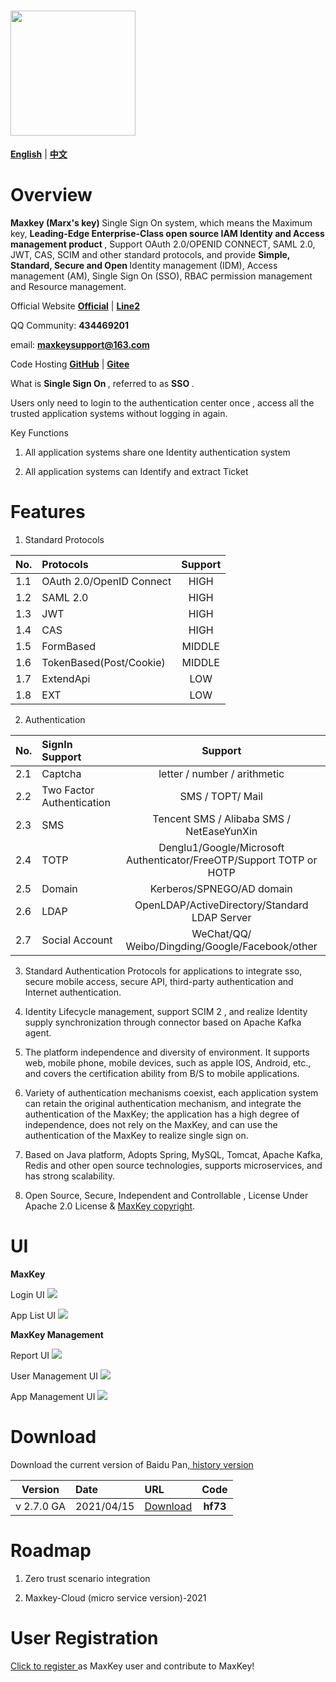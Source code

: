 # <img src="images/logo_maxkey.png?raw=true"  width="200px"   alt=""/>

<a href="README_en.md" target="_blank"><b>English</b></a>  |  <a href="README_zh.md" target="_blank"><b>中文</b></a>

# Overview

<b>Maxkey (Marx's key) </b> Single Sign On system, which means the Maximum key, <b>Leading-Edge  Enterprise-Class open source IAM Identity and Access management product </b>, Support OAuth 2.0/OPENID CONNECT, SAML 2.0, JWT, CAS, SCIM and other standard protocols, and provide <b> Simple, Standard, Secure and Open </b> Identity management (IDM), Access management (AM), Single Sign On (SSO), RBAC permission management and Resource management.

Official Website <a href="https://www.maxkey.top" target="_blank"><b>Official</b></a> |  <a href="https://maxkeytop.gitee.io" target="_blank"><b>Line2</b></a>

QQ Community: <b> 434469201 </b> 

email: <b> maxkeysupport@163.com </b>

Code Hosting <a href="https://github.com/dromara/MaxKey" target="_blank"><b>GitHub</b></a> | <a href="https://gitee.com/dromara/MaxKey" target="_blank"><b>Gitee</b></a>

What is  <b> Single Sign On </b>, referred to as <b> SSO </b >.

Users only need to login to the authentication center once , access all the trusted application systems without logging in again.

Key Functions

1) All application systems share one Identity authentication system

2) All application systems can Identify and extract Ticket
 
 
# Features

1.  Standard Protocols

| No.     | Protocols   |  Support  |
| --------| :-----  	| :----:  	|
| 1.1     | OAuth 2.0/OpenID Connect   	| HIGH  |
| 1.2     | SAML 2.0   				 	| HIGH  |
| 1.3     | JWT  					    | HIGH  |
| 1.4     | CAS						 	| HIGH  |
| 1.5     | FormBased				    | MIDDLE|
| 1.6     | TokenBased(Post/Cookie)    	| MIDDLE|
| 1.7     | ExtendApi				    | LOW   |
| 1.8     | EXT						 	| LOW   |

2. Authentication

| No.     | SignIn Support  | Support   |
| --------| :-----  		| :----:  	|
| 2.1     | Captcha			| letter / number / arithmetic 	| 
| 2.2     | Two Factor Authentication  | SMS / TOPT/ Mail     |
| 2.3     | SMS				| Tencent SMS / Alibaba SMS / NetEaseYunXin 	|
| 2.4     | TOTP			| Denglu1/Google/Microsoft Authenticator/FreeOTP/Support TOTP or HOTP |
| 2.5     | Domain          | Kerberos/SPNEGO/AD domain|
| 2.6     | LDAP 			| OpenLDAP/ActiveDirectory/Standard LDAP Server |
| 2.7     | Social Account  | WeChat/QQ/ Weibo/Dingding/Google/Facebook/other  | 


3. Standard Authentication Protocols for applications to integrate sso, secure mobile access, secure API, third-party authentication and Internet authentication.

4. Identity Lifecycle management, support SCIM 2 , and realize Identity supply synchronization through connector based on Apache Kafka agent.

5. The platform independence and diversity of environment. It supports web, mobile phone, mobile devices, such as apple IOS, Android, etc., and covers the certification ability from B/S to mobile applications.

6. Variety of authentication mechanisms coexist, each application system can retain the original authentication mechanism, and integrate the authentication of the MaxKey; the application has a high degree of independence, does not rely on the MaxKey, and can use the authentication of the MaxKey to realize single sign on.

7. Based on Java platform, Adopts Spring, MySQL, Tomcat, Apache Kafka, Redis and other open source technologies, supports microservices, and has strong scalability.

8. Open Source, Secure,  Independent and Controllable , License Under Apache 2.0 License & <a href="https://maxkey.top/zh/about/licenses.html" target="_blank">MaxKey copyright</a>. 


# UI

**MaxKey**

Login UI
<img src="images/maxkey_login.png?raw=true"/>

App List UI
<img src="images/maxkey_index.png?raw=true"/>

**MaxKey Management**

Report UI
<img src="images/maxkey_mgt_rpt.png?raw=true"/>

User Management UI
<img src="images/maxkey_mgt_users.png?raw=true"/>

App Management UI
<img src="images/maxkey_mgt_apps.png?raw=true"/>


# Download

Download the current version of Baidu Pan,<a href="https://maxkey.top/zh/about/download.html" target="_blank"> history version</a>

| Version    | Date   |  URL  |  Code  |
| --------| :-----  | :----  | :----:  |
| v 2.7.0 GA | 2021/04/15   |  <a href="https://pan.baidu.com/s/1shP3ld63r39ugyZCG5f1lQ" target="_blank">Download</a>  |  **hf73**  |


# Roadmap

1. Zero trust scenario integration

2. Maxkey-Cloud (micro service version)-2021

# User Registration

<a href="https://github.com/dromara/MaxKey/issues/40" target="_blank"> Click to register </a> as MaxKey user and contribute to MaxKey!

